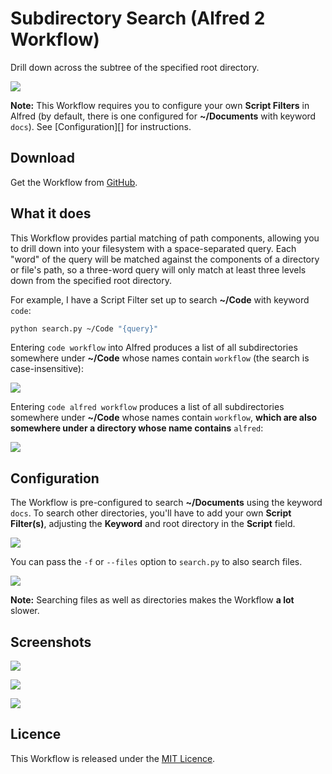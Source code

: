 # Subdirectory Search (Alfred 2 Workflow) #

Drill down across the subtree of the specified root directory.

![](https://raw.github.com/deanishe/alfred-subdir-search/master/screenshot3.png "")

**Note:** This Workflow requires you to configure your own **Script Filters** in Alfred (by default, there is one configured for **~/Documents** with keyword `docs`). See [Configuration][] for instructions.

## Download ##

Get the Workflow from [GitHub](https://github.com/deanishe/alfred-subdir-search/raw/master/Subdirectory%20Search.alfredworkflow).

## What it does ##

This Workflow provides partial matching of path components, allowing you to drill down into your filesystem with a space-separated query. Each "word" of the query will be matched against the components of a directory or file's path, so a three-word query will only match at least three levels down from the specified root directory.

For example, I have a Script Filter set up to search **~/Code** with keyword `code`:

```bash
python search.py ~/Code "{query}"
```

Entering `code workflow` into Alfred produces a list of all subdirectories somewhere under **~/Code** whose names contain `workflow` (the search is case-insensitive):

![](https://raw.github.com/deanishe/alfred-subdir-search/master/screenshot1.png "")

Entering `code alfred workflow` produces a list of all subdirectories somewhere under **~/Code** whose names contain `workflow`, **which are also somewhere under a directory whose name contains** `alfred`:

![](https://raw.github.com/deanishe/alfred-subdir-search/master/screenshot2.png "")

## Configuration ##

The Workflow is pre-configured to search **~/Documents** using the keyword `docs`. To search other directories, you'll have to add your own **Script Filter(s)**, adjusting the **Keyword** and root directory in the **Script** field.

![](https://raw.github.com/deanishe/alfred-subdir-search/master/screenshot_conf.png "")

You can pass the `-f` or `--files` option to `search.py` to also search files.

![](https://raw.github.com/deanishe/alfred-subdir-search/master/screenshot_conf_files.png "")

**Note:** Searching files as well as directories makes the Workflow **a lot** slower.

## Screenshots ##

![](https://raw.github.com/deanishe/alfred-subdir-search/master/screenshot1.png "")

![](https://raw.github.com/deanishe/alfred-subdir-search/master/screenshot2.png "")

![](https://raw.github.com/deanishe/alfred-subdir-search/master/screenshot3.png "")

## Licence ##

This Workflow is released under the [MIT Licence](http://opensource.org/licenses/MIT).
